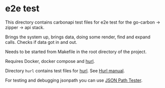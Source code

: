 # e2e test

This directory contains carbonapi test files for e2e test for the go-carbon -> zipper -> api stack.

Brings the system up, brings data, doing some render, find and expand calls.
Checks if data got in and out.

Needs to be started from Makefile in the root directory of the project.

Requires Docker, docker compose and [hurl](https://hurl.dev/).

Directory `hurl` contains test files for [hurl](https://hurl.dev/). 
See [Hurl manual](https://hurl.dev/docs/manual.html).

For testing and debugging jsonpath you can use [JSON Path Tester](https://codebeautify.org/jsonpath-tester).
